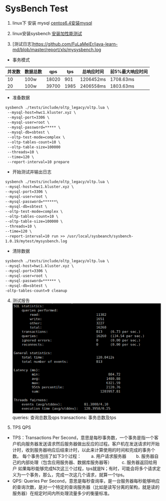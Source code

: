 # SysBench Test
1. linux下 安装 mysql
[centos6.4安装mysql](https://blog.csdn.net/qq_37598011/article/details/93489404)

2. linux安装sysbench
[安装加性能测试](https://www.cnblogs.com/klb561/p/10513620.html)


3. [测试日志]https://github.com/FuLaMeiEr/java-learn-md/blob/master/report/xls/mysysbench.log
- 事务模式

并发数  | 数据总数  | qps  |  tps  |  总响应时间  | 前5%最大响应时间
---- | ----- | ------ | ------- |  --------- | --------
10  | 100w | 18020 |  901       | 1206452ms  |  1708.63ms
20  | 100w | 39700 |   1985       | 2406558ms |  1803.63ms




- 准备数据
```
sysbench ./tests/include/oltp_legacy/oltp.lua \
 --mysql-host=hwc1.kluster.xyz \
 --mysql-port=3306 \
 --mysql-user=root \
 --mysql-password=***** \
 --mysql-db=sbtest \
 --oltp-test-mode=complex \
 --oltp-tables-count=10 \
 --oltp-table-size=100000 
 --threads=10 \
 --time=120 \
 --report-interval=10 prepare
```


- 开始测试并输出日志
```
sysbench ./tests/include/oltp_legacy/oltp.lua \
--mysql-host=hwc1.kluster.xyz \
--mysql-port=3306 \
--mysql-user=root \
--mysql-password=******\
--mysql-db=sbtest \
--oltp-test-mode=complex \
--oltp-tables-count=10 \
--oltp-table-size=100000 \
--threads=10 \
--time=120 \
--report-interval=10 run >> /usr/local/sysbeanch/sysbench-1.0.19/mytest/mysysbench.log
```

- 清除数据
```
sysbench ./tests/include/oltp_legacy/oltp.lua \
--mysql-host=hwc1.kluster.xyz \
--mysql-port=3306 \
--mysql-user=root \
--mysql-password=****** \
--mysql-db=sbtest \
-oltp-tables-count=9 cleanup
```

4. 测试报告
![add image](https://raw.githubusercontent.com/FuLaMeiEr/java-learn-md/master/report/picture/Test1111.png)
queries: 查询总数及qps
transactions: 事务总数及tps


5. TPS QPS

 - TPS：Transactions Per Second，意思是每秒事务数，一个事务是指一个客户机向服务器发送请求然后服务器做出反应的过程。客户机在发送请求时开始计时，收到服务器响应后结束计时，以此来计算使用的时间和完成的事务个数。
 每个事务包括了如下3个过程：
　　a. 用户请求服务器
　　b. 服务器自己的内部处理（包含应用服务器、数据库服务器等）
　　c. 服务器返回给用户
如果每秒能够完成N次这三个过程，tps就是N；有时，可能会将多个请求定义为一个事务，那么，完成一次这几个请求，就算一个tps。
 - QPS:  Queries Per Second，意思是每秒查询率，是一台服务器每秒能够响应的查询次数，是对一个特定的查询服务器（比如是读写分离的架构，就是读的服务器）在规定时间内所处理流量多少的衡量标准。

